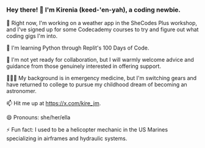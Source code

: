 ### Hey there! 👋 I'm Kirenia (keed-'en-yah), a coding newbie.

🔭 Right now, I'm working on a weather app in the SheCodes Plus workshop, and I've signed up for some Codecademy courses to try and figure out what coding gigs I'm into.

🌱 I'm learning Python through Replit's 100 Days of Code.

👯 I'm not yet ready for collaboration, but I will warmly welcome advice and guidance from those genuinely interested in offering support.

👩🏽‍⚕️ My background is in emergency medicine, but I'm switching gears and have returned to college to pursue my childhood dream of becoming an astronomer. 

📫 Hit me up at https://x.com/kire_jm.

😄 Pronouns: she/her/ella

⚡ Fun fact: I used to be a helicopter mechanic in the US Marines specializing in airframes and hydraulic systems.

